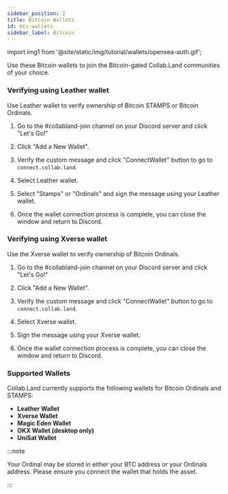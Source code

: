 ```yaml
---
sidebar_position: 2
title: Bitcoin Wallets
id: btc-wallets
sidebar_label: Bitcoin
---
```


import img1 from '@site/static/img/tutorial/wallets/opensea-auth.gif';

Use these Bitcoin wallets to join the Bitcoin-gated Collab.Land communities of your choice.

### Verifying using Leather wallet

Use Leather wallet to verify ownership of Bitcoin STAMPS or Bitcoin Ordinals.

1. Go to the #collabland-join channel on your Discord server and click "Let's Go!"

2. Click "Add a New Wallet".

3. Verify the custom message and click "ConnectWallet" button to go to `connect.collab.land`.

4. Select Leather wallet.

5. Select "Stamps" or "Ordinals" and sign the message using your Leather wallet.

6. Once the wallet connection process is complete, you can close the window and return to Discord.

### Verifying using Xverse wallet

Use the Xverse wallet to verify ownership of Bitcoin Ordinals.

1. Go to the #collabland-join channel on your Discord server and click "Let's Go!"

2. Click "Add a New Wallet".

3. Verify the custom message and click "ConnectWallet" button to go to `connect.collab.land`.

4. Select Xverse wallet.

5. Sign the message using your Xverse wallet.

6. Once the wallet connection process is complete, you can close the window and return to Discord.

<!-- <div class="text--center">
  <img  src={img1} alt="Verify with OpenSea" />
</div> -->

### Supported Wallets

Collab.Land currently supports the following wallets for Bitcoin Ordinals and STAMPS:

- **Leather Wallet** 
- **Xverse Wallet** 
- **Magic Eden Wallet** 
- **OKX Wallet (desktop only)**
- **UniSat Wallet** 

:::note

Your Ordinal may be stored in either your BTC address or your Ordinals address. Please ensure you connect the wallet that holds the asset.

:::